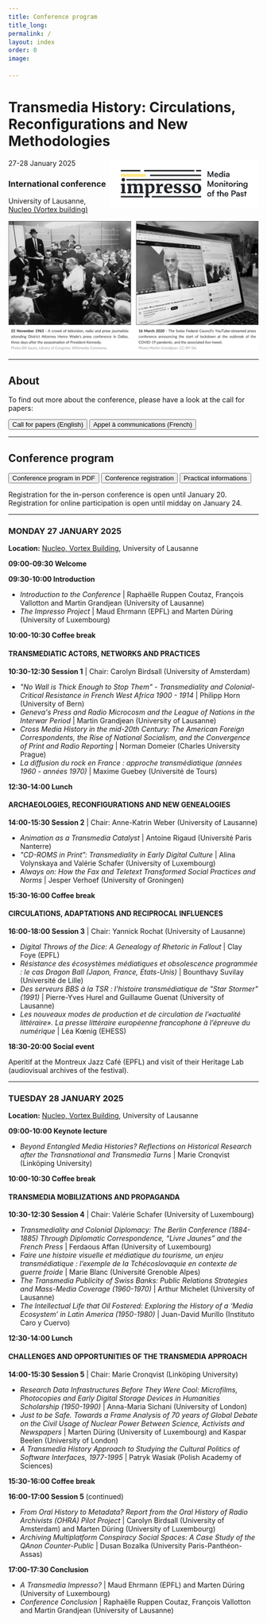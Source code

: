 ```yaml
---
title: Conference program
title_long: 
permalink: /
layout: index
order: 0
image: 

---
```


# Transmedia History: Circulations, Reconfigurations and New Methodologies
<img src="images/impresso.png" alt="image" width="300" height="auto" align="right">
27-28 January 2025

### International conference
University of Lausanne, [Nucleo (Vortex building)](https://impresso.github.io/transmedia/practical)

![Transmedia Conference](images/transmedia_illustration_en.png)

<hr>

## About

To find out more about the conference, please have a look at the call for papers:

<button class="button button1" onclick="window.location.href='https://impresso.github.io/transmedia/en';">Call for papers (English)</button> <button class="button button1" onclick="window.location.href='https://impresso.github.io/transmedia/fr';">Appel à communications (French)</button>

<hr>

## Conference program

<button class="button button1" onclick="window.location.href='files/program_transmedia.pdf';">Conference program in PDF</button> <button class="button button1" onclick="window.location.href='https://impresso.github.io/transmedia/registration';">Conference registration</button> <button class="button button1" onclick="window.location.href='https://impresso.github.io/transmedia/practical';">Practical informations</button>

Registration for the in-person conference is open until January 20. Registration for online participation is open until midday on January 24.

<hr>

### MONDAY 27 JANUARY 2025

**Location:** [Nucleo, Vortex Building](https://impresso.github.io/transmedia/practical), University of Lausanne

**09:00-09:30 Welcome**

**09:30-10:00	Introduction**
<ul>
  <li><em>Introduction to the Conference</em> | Raphaëlle Ruppen Coutaz, François Vallotton and Martin Grandjean (University of Lausanne)</li>
  <li><em>The Impresso Project</em> | Maud Ehrmann (EPFL) and Marten Düring (University of Luxembourg)</li>
</ul>

**10:00-10:30	Coffee break**

#### TRANSMEDIATIC ACTORS, NETWORKS AND PRACTICES
**10:30-12:30	Session 1** | Chair: Carolyn Birdsall (University of Amsterdam)	

<ul>
  <li><em>"No Wall is Thick Enough to Stop Them" - Transmediality and Colonial-Critical Resistance in French West Africa 1900 - 1914</em> | Philipp Horn (University of Bern)</li>
  <li><em>Geneva's Press and Radio Microcosm and the League of Nations in the Interwar Period</em> | Martin Grandjean (University of Lausanne)</li>
  <li><em>Cross Media History in the mid-20th Century: The American Foreign Correspondents, the Rise of National Socialism, and the Convergence of Print and Radio Reporting</em> | Norman Domeier (Charles University Prague)</li>
  <li><em>La diffusion du rock en France : approche transmédiatique (années 1960 - années 1970)</em> | Maxime Guebey (Université de Tours)</li>
</ul>
		
**12:30-14:00 Lunch**

#### ARCHAEOLOGIES, RECONFIGURATIONS AND NEW GENEALOGIES
**14:00-15:30	Session 2** | Chair: Anne-Katrin Weber (University of Lausanne) 	

<ul>
  <li><em>Animation as a Transmedia Catalyst</em> | Antoine Rigaud (Université Paris Nanterre)</li>
  <li><em>"CD-ROMS in Print”: Transmediality in Early Digital Culture</em> | Alina Volynskaya and Valérie Schafer (University of Luxembourg)</li>
  <li><em>Always on: How the Fax and Teletext Transformed Social Practices and Norms</em> | Jesper Verhoef (University of Groningen)</li>
</ul>

**15:30-16:00 Coffee break**

#### CIRCULATIONS, ADAPTATIONS AND RECIPROCAL INFLUENCES
**16:00-18:00	Session 3** | Chair: Yannick Rochat (University of Lausanne)	

<ul>
  <li><em>Digital Throws of the Dice: A Genealogy of Rhetoric in Fallout</em> | Clay Foye (EPFL)</li>
  <li><em>Résistance des écosystèmes médiatiques et obsolescence programmée : le cas Dragon Ball (Japon, France, États-Unis)</em> | Bounthavy Suvilay (Université de Lille)</li>
  <li><em>Des serveurs BBS à la TSR : l'histoire transmédiatique de "Star Stormer" (1991)</em> | Pierre-Yves Hurel and Guillaume Guenat (University of Lausanne)</li>
  <li><em>Les nouveaux modes de production et de circulation de l’«actualité littéraire». La presse littéraire européenne francophone à l’épreuve du numérique</em> | Léa Kœnig (EHESS)</li>
</ul>

**18:30-20:00 Social event**

Aperitif at the Montreux Jazz Café (EPFL) and visit of their Heritage Lab (audiovisual archives of the festival).

<hr>

### TUESDAY 28 JANUARY 2025

**Location:** [Nucleo, Vortex Building](https://impresso.github.io/transmedia/practical), University of Lausanne


**09:00-10:00	Keynote lecture**	

<ul>
  <li><em>Beyond Entangled Media Histories? Reflections on Historical Research after the Transnational and Transmedia Turns</em> | Marie Cronqvist (Linköping University)</li>
</ul>
	
**10:00-10:30 Coffee break**
 
#### TRANSMEDIA MOBILIZATIONS AND PROPAGANDA

**10:30-12:30	Session 4** | Chair: Valérie Schafer (University of Luxembourg)	

<ul>
  <li><em>Transmediality and Colonial Diplomacy: The Berlin Conference (1884-1885) Through Diplomatic Correspondence, “Livre Jaunes” and the French Press</em> | Ferdaous Affan (University of Luxembourg)</li>
  <li><em>Faire une histoire visuelle et médiatique du tourisme, un enjeu transmédiatique : l’exemple de la Tchécoslovaquie en contexte de guerre froide</em> | Marie Blanc (Université Grenoble Alpes)</li>
    <li><em>The Transmedia Publicity of Swiss Banks: Public Relations Strategies and Mass-Media Coverage (1960-1970)</em> | Arthur Michelet (University of Lausanne)</li>
  <li><em>The Intellectual Life that Oil Fostered: Exploring the History of a ‘Media Ecosystem’ in Latin America (1950-1980)</em> | Juan-David Murillo (Instituto Caro y Cuervo)</li>
</ul>
		
**12:30-14:00 Lunch**

#### CHALLENGES AND OPPORTUNITIES OF THE TRANSMEDIA APPROACH

**14:00-15:30	Session 5** | Chair: Marie Cronqvist (Linköping University) 	

<ul>
   <li><em>Research Data Infrastructures Before They Were Cool: Microfilms, Photocopies and Early Digital Storage Devices in Humanities Scholarship (1950-1990)</em> | Anna-Maria Sichani (University of London)</li>
  <li><em>Just to be Safe. Towards a Frame Analysis of 70 years of Global Debate on the Civil Usage of Nuclear Power Between Science, Activists and Newspapers</em> | Marten Düring (University of Luxembourg) and Kaspar Beelen (University of London)</li>
  <li><em>A Transmedia History Approach to Studying the Cultural Politics of Software Interfaces, 1977-1995</em> | Patryk Wasiak (Polish Academy of Sciences)</li>
</ul>

**15:30-16:00	Coffee break**

**16:00-17:00	Session 5** (continued)	

<ul>
  <li><em>From Oral History to Metadata? Report from the Oral History of Radio Archivists (OHRA) Pilot Project</em> | Carolyn Birdsall (University of Amsterdam) and Marten Düring (University of Luxembourg)</li>
   <li><em>Archiving Multiplatform Conspiracy Social Spaces: A Case Study of the QAnon Counter-Public</em> | Dusan Bozalka (University Paris-Panthéon-Assas)</li>
</ul>


**17:00-17:30	Conclusion**
<ul>
  <li><em>A Transmedia Impresso?</em> | Maud Ehrmann (EPFL) and Marten Düring (University of Luxembourg)</li>
  <li><em>Conference Conclusion</em> | Raphaëlle Ruppen Coutaz, François Vallotton and Martin Grandjean (University of Lausanne)</li>
</ul>

